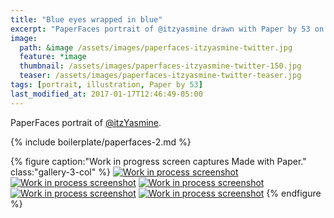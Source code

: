 ```yaml
---
title: "Blue eyes wrapped in blue"
excerpt: "PaperFaces portrait of @itzyasmine drawn with Paper by 53 on an iPad."
image: 
  path: &image /assets/images/paperfaces-itzyasmine-twitter.jpg 
  feature: *image
  thumbnail: /assets/images/paperfaces-itzyasmine-twitter-150.jpg
  teaser: /assets/images/paperfaces-itzyasmine-twitter-teaser.jpg
tags: [portrait, illustration, Paper by 53]
last_modified_at: 2017-01-17T12:46:49-05:00
---
```


PaperFaces portrait of [@itzYasmine](https://twitter.com/itzYasmine).

{% include boilerplate/paperfaces-2.md %}

{% figure caption:"Work in progress screen captures Made with Paper." class:"gallery-3-col" %}
[![Work in process screenshot](/assets/images/paperfaces-itzyasmine-process-1-600.jpg)](/assets/images/paperfaces-itzyasmine-process-1-lg.jpg) [![Work in process screenshot](/assets/images/paperfaces-itzyasmine-process-2-600.jpg)](/assets/images/paperfaces-itzyasmine-process-2-lg.jpg) [![Work in process screenshot](/assets/images/paperfaces-itzyasmine-process-3-600.jpg)](/assets/images/paperfaces-itzyasmine-process-3-lg.jpg) [![Work in process screenshot](/assets/images/paperfaces-itzyasmine-process-4-600.jpg)](/assets/images/paperfaces-itzyasmine-process-4-lg.jpg) [![Work in process screenshot](/assets/images/paperfaces-itzyasmine-process-5-600.jpg)](/assets/images/paperfaces-itzyasmine-process-5-lg.jpg)
{% endfigure %}
